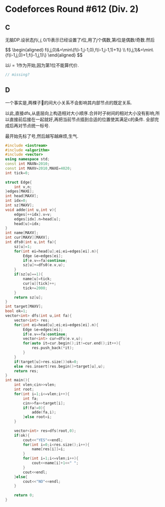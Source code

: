 # Codeforces Round #612 (Div. 2)

## C
无脑DP.设状态$f(i,j,0/1)$表示已经设置了$i$位,用了$j$个偶数,第$i$位是偶数/奇数.然后

<div>$$
\begin{aligned}
f(i,j,0)&=\min\{f(i-1,j-1,0),f(i-1,j-1,1)+1\} \\
f(i,j,1)&=\min\{f(i-1,j,0)+1,f(i-1,j,1)\}
\end{aligned}
$$</div>

以$i=1$作为开始,因为第1位不能算代价.

```cpp
// missing?
```

## D
一个事实是,两棵子🌳的间大小关系不会影响其内部节点的既定关系.

以此,直接dfs,从底层向上构造相对大小顺序.合并时子树间的相对大小没有影响,所以直接前后接在一起就好,再把当前节点插到合适的位置使其满足c的条件.
全部完成后再对节点统一标号.

最开始先标了号,然后越写越麻烦,生气.

```cpp
#include <iostream>
#include <algorithm>
#include <vector>
using namespace std;
const int MAXN=2010;
const int MAXV=2010,MAXE=4020;
int tick=0;
 
struct Edge{
    int v,n;
}edges[MAXE];
int head[MAXV];
int idx=0;
int sz[MAXV];
void adde(int u,int v){
    edges[++idx].v=v;
    edges[idx].n=head[u];
    head[u]=idx;
}
int name[MAXV];
int cur[MAXV][MAXV];
int dfs0(int u,int fa){
    sz[u]=1;
    for(int ei=head[u];ei;ei=edges[ei].n){
        Edge &e=edges[ei];
        if(e.v==fa)continue;
        sz[u]+=dfs0(e.v,u);
    }
    if(sz[u]==1){
        name[u]=tick;
        cur[u][tick]++;
        tick+=2000;
    }
    return sz[u];
}
int target[MAXV];
bool ok=1;
vector<int> dfs(int u,int fa){
    vector<int> res;
    for(int ei=head[u];ei;ei=edges[ei].n){
        Edge &e=edges[ei];
        if(e.v==fa)continue;
        vector<int> cur=dfs(e.v,u);
        for(auto it=cur.begin();it!=cur.end();it++){
            res.push_back(*it);
        }
    }
    if(target[u]>res.size())ok=0;
    else res.insert(res.begin()+target[u],u);
    return res;
}
int main(){
    int vlen;cin>>vlen;
    int root;
    for(int i=1;i<=vlen;i++){
        int fa;
        cin>>fa>>target[i];
        if(fa!=0){
            adde(fa,i);
        }else root=i;
    }
 
    vector<int> res=dfs(root,0);
    if(ok){
        cout<<"YES"<<endl;
        for(int i=0;i<res.size();i++){
            name[res[i]]=i;
        }
        for(int i=1;i<=vlen;i++){
            cout<<name[i]+1<<" ";
        }
        cout<<endl;
    }else{
        cout<<"NO"<<endl;
    }
 
    return 0;
}
```

